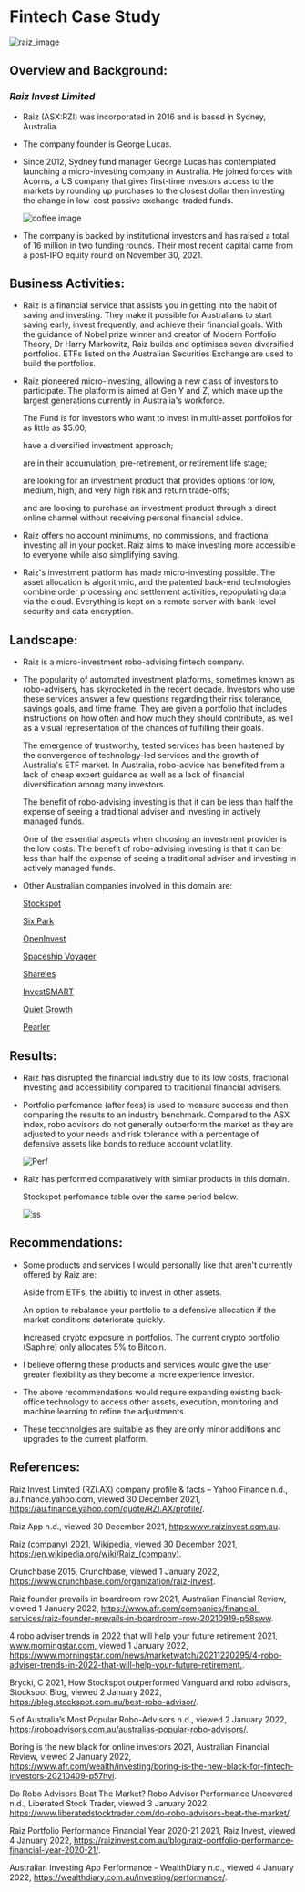 
# Fintech Case Study    

![raiz_image](logo.png)    

## Overview and Background:

###  *Raiz Invest Limited*

* Raiz (ASX:RZI) was incorporated in 2016 and is based in Sydney, Australia.

* The company founder is George Lucas. 

* Since 2012, Sydney fund manager George Lucas has contemplated launching a micro-investing company in Australia. He joined forces with Acorns, a US company that gives first-time investors access to the markets by rounding up purchases to the closest dollar then investing the change in low-cost passive exchange-traded funds.

    ![coffee image](coffee.png)

* The company is backed by institutional investors and has raised a total of 16 million in two funding rounds. Their most recent capital came from a post-IPO equity round on November 30, 2021.

## Business Activities:

* Raiz is a financial service that assists you in getting into the habit of saving and investing. They make it possible for Australians to start saving early, invest frequently, and achieve their financial goals. With the guidance of Nobel prize winner and creator of Modern Portfolio Theory, Dr Harry Markowitz, Raiz builds and optimises seven diversified portfolios. ETFs listed on the Australian Securities Exchange are used to build the portfolios. 

* Raiz pioneered micro-investing, allowing a new class of investors to participate. The platform is aimed at Gen Y and Z, which make up the largest generations currently in Australia's workforce.
    
    The Fund is for investors who want to invest in multi-asset portfolios for as little as $5.00; 

    have a diversified investment approach;

    are in their accumulation, pre-retirement, or retirement life stage;

    are looking for an investment product that provides options for low, medium, high, and very high risk and return trade-offs;

    and are looking to purchase an investment product through a direct online channel without receiving personal financial advice. 
    

* Raiz offers no account minimums, no commissions, and fractional investing all in your pocket. Raiz aims to make investing more accessible to everyone while also simplifying saving. 

* Raiz's investment platform has made micro-investing possible. The asset allocation is algorithmic, and the patented back-end technologies combine order processing and settlement activities, repopulating data via the cloud. Everything is kept on a remote server with bank-level security and data encryption.

## Landscape:

* Raiz is a micro-investment robo-advising fintech company. 

*   The popularity of automated investment platforms, sometimes known as robo-advisers, has skyrocketed in the recent decade. Investors who use these services answer a few questions regarding their risk tolerance,   savings goals, and time frame. They are given a portfolio that includes instructions on how often and how much they should contribute, as well as a visual representation of the chances of fulfilling their goals.

    The emergence of trustworthy, tested services has been hastened by the convergence of technology-led services and the growth of Australia's ETF market. In Australia, robo-advice has benefited from a lack of cheap expert guidance as well as a lack of financial diversification among many investors.

    The benefit of robo-advising investing is that it can be less than half the expense of seeing a traditional adviser and investing in actively managed funds.

    One of the essential aspects when choosing an investment provider is the low costs. The benefit of robo-advising investing is that it can be less than half the expense of seeing a traditional adviser and investing in actively managed funds.


* Other Australian companies involved in this domain are:
    
    [Stockspot](https://www.stockspot.com.au/) 

    [Six Park](https://www.sixpark.com.au/)

    [OpenInvest](https://www.openinvest.com.au/)

    [Spaceship Voyager](https://www.spaceship.com.au/voyager/)

    [Shareies](https://sharesies.com.au/)

    [InvestSMART](https://www.investsmart.com.au/)

    [Quiet Growth](https://www.quietgrowth.com.au/)

    [Pearler](https://pearler.com/)

## Results:

* Raiz has disrupted the financial industry due to its low costs, fractional investing and accessibility compared to traditional financial advisers. 

* Portfolio perfomance (after fees) is used to measure success and then comparing the results to an industry benchmark. Compared to the ASX index, robo advisors do not generally outperform the market as they are adjusted to your needs and risk tolerance with a percentage of defensive assets like bonds to reduce account volatility.

    ![Perf](Per.PNG)


* Raiz has performed comparatively with similar products in this domain. 
    
    Stockspot perfomance table over the same period below. 

    ![ss](ss.PNG)

## Recommendations:

* Some products and services I would personally like that aren't currently offered by Raiz are: 

    Aside from ETFs, the abilitiy to invest in other assets.

    An option to rebalance your portfolio to a defensive allocation if the market conditions deteriorate quickly. 

    Increased crypto exposure in portfolios. The current crypto portfolio (Saphire) only allocates 5% to Bitcoin. 

* I believe offering these products and services would give the user greater flexibility as they become a more experience investor. 

* The above recommendations would require expanding existing back-office technology to access other assets, execution, monitoring and machine learning to refine the adjustments. 

* These tecchnolgies are suitable as they are only minor additions and upgrades to the current platform. 

## References:

Raiz Invest Limited (RZI.AX) company profile & facts – Yahoo Finance n.d., au.finance.yahoo.com, viewed 30 December 2021, <https://au.finance.yahoo.com/quote/RZI.AX/profile/>.

Raiz App n.d., viewed 30 December 2021, <https:www.raizinvest.com.au>.

Raiz (company) 2021, Wikipedia, viewed 30 December 2021, <https://en.wikipedia.org/wiki/Raiz_(company)>.

Crunchbase 2015, Crunchbase, viewed 1 January 2022, <https://www.crunchbase.com/organization/raiz-invest>.

Raiz founder prevails in boardroom row 2021, Australian Financial Review, viewed 1 January 2022, <https://www.afr.com/companies/financial-services/raiz-founder-prevails-in-boardroom-row-20210919-p58sww>.

4 robo adviser trends in 2022 that will help your future retirement 2021, www.morningstar.com, viewed 1 January 2022, <https://www.morningstar.com/news/marketwatch/20211220295/4-robo-adviser-trends-in-2022-that-will-help-your-future-retirement.>.

Brycki, C 2021, How Stockspot outperformed Vanguard and robo advisors, Stockspot Blog, viewed 2 January 2022, <https://blog.stockspot.com.au/best-robo-advisor/>.

5 of Australia’s Most Popular Robo-Advisors n.d., viewed 2 January 2022, <https://roboadvisors.com.au/australias-popular-robo-advisors/>.

Boring is the new black for online investors 2021, Australian Financial Review, viewed 2 January 2022, <https://www.afr.com/wealth/investing/boring-is-the-new-black-for-fintech-investors-20210409-p57hvi>.

Do Robo Advisors Beat The Market? Robo Advisor Performance Uncovered n.d., Liberated Stock Trader, viewed 3 January 2022, <https://www.liberatedstocktrader.com/do-robo-advisors-beat-the-market/>.

Raiz Portfolio Performance Financial Year 2020-21 2021, Raiz Invest, viewed 4 January 2022, <https://raizinvest.com.au/blog/raiz-portfolio-performance-financial-year-2020-21/>.

Australian Investing App Performance - WealthDiary n.d., viewed 4 January 2022, <https://wealthdiary.com.au/investing/performance/>.

